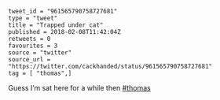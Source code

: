 ```
tweet_id = "961565790758727681"
type = "tweet"
title = "Trapped under cat"
published = 2018-02-08T11:42:04Z
retweets = 0
favourites = 3
source = "twitter"
source_url = "https://twitter.com/cackhanded/status/961565790758727681"
tag = [ "thomas",]
```

Guess I’m sat here for a while then [#thomas](/tags/thomas/)

<p class='image'><img src='http://mnf.m17s.net/2018/02/08/DVgq-orW0AEQBvX.jpg' alt=''></p>

